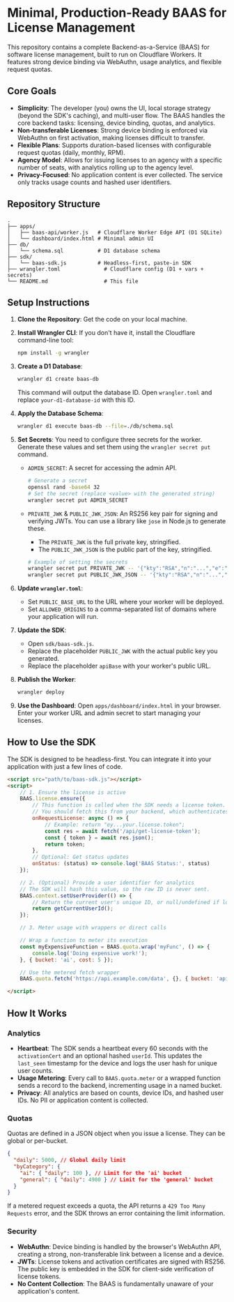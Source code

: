 # Minimal, Production-Ready BAAS for License Management

This repository contains a complete Backend-as-a-Service (BAAS) for software license management, built to run on Cloudflare Workers. It features strong device binding via WebAuthn, usage analytics, and flexible request quotas.

## Core Goals

- **Simplicity**: The developer (you) owns the UI, local storage strategy (beyond the SDK's caching), and multi-user flow. The BAAS handles the core backend tasks: licensing, device binding, quotas, and analytics.
- **Non-transferable Licenses**: Strong device binding is enforced via WebAuthn on first activation, making licenses difficult to transfer.
- **Flexible Plans**: Supports duration-based licenses with configurable request quotas (daily, monthly, RPM).
- **Agency Model**: Allows for issuing licenses to an agency with a specific number of seats, with analytics rolling up to the agency level.
- **Privacy-Focused**: No application content is ever collected. The service only tracks usage counts and hashed user identifiers.

## Repository Structure

```
.
├── apps/
│   ├── baas-api/worker.js   # Cloudflare Worker Edge API (D1 SQLite)
│   └── dashboard/index.html # Minimal admin UI
├── db/
│   └── schema.sql           # D1 database schema
├── sdk/
│   └── baas-sdk.js          # Headless-first, paste-in SDK
├── wrangler.toml              # Cloudflare config (D1 + vars + secrets)
└── README.md                  # This file
```

## Setup Instructions

1.  **Clone the Repository**: Get the code on your local machine.

2.  **Install Wrangler CLI**: If you don't have it, install the Cloudflare command-line tool:
    ```sh
    npm install -g wrangler
    ```

3.  **Create a D1 Database**:
    ```sh
    wrangler d1 create baas-db
    ```
    This command will output the database ID. Open `wrangler.toml` and replace `your-d1-database-id` with this ID.

4.  **Apply the Database Schema**:
    ```sh
    wrangler d1 execute baas-db --file=./db/schema.sql
    ```

5.  **Set Secrets**:
    You need to configure three secrets for the worker. Generate these values and set them using the `wrangler secret put` command.

    -   `ADMIN_SECRET`: A secret for accessing the admin API.
        ```sh
        # Generate a secret
        openssl rand -base64 32
        # Set the secret (replace <value> with the generated string)
        wrangler secret put ADMIN_SECRET
        ```

    -   `PRIVATE_JWK` & `PUBLIC_JWK_JSON`: An RS256 key pair for signing and verifying JWTs. You can use a library like `jose` in Node.js to generate these.
        *   The `PRIVATE_JWK` is the full private key, stringified.
        *   The `PUBLIC_JWK_JSON` is the public part of the key, stringified.

        ```sh
        # Example of setting the secrets
        wrangler secret put PRIVATE_JWK -- '{"kty":"RSA","n":"...","e":"AQAB","d":"..."}'
        wrangler secret put PUBLIC_JWK_JSON -- '{"kty":"RSA","n":"...","e":"AQAB"}'
        ```

6.  **Update `wrangler.toml`**: 
    - Set `PUBLIC_BASE_URL` to the URL where your worker will be deployed.
    - Set `ALLOWED_ORIGINS` to a comma-separated list of domains where your application will run.

7.  **Update the SDK**: 
    - Open `sdk/baas-sdk.js`.
    - Replace the placeholder `PUBLIC_JWK` with the actual public key you generated.
    - Replace the placeholder `apiBase` with your worker's public URL.

8.  **Publish the Worker**:
    ```sh
    wrangler deploy
    ```

9.  **Use the Dashboard**:
    Open `apps/dashboard/index.html` in your browser. Enter your worker URL and admin secret to start managing your licenses.

## How to Use the SDK

The SDK is designed to be headless-first. You can integrate it into your application with just a few lines of code.

```html
<script src="path/to/baas-sdk.js"></script>
<script>
    // 1. Ensure the license is active
    BAAS.license.ensure({
        // This function is called when the SDK needs a license token.
        // You should fetch this from your backend, which authenticates the user.
        onRequestLicense: async () => {
            // Example: return "ey...your.license.token";
            const res = await fetch('/api/get-license-token');
            const { token } = await res.json();
            return token;
        },
        // Optional: Get status updates
        onStatus: (status) => console.log('BAAS Status:', status)
    });

    // 2. (Optional) Provide a user identifier for analytics
    // The SDK will hash this value, so the raw ID is never sent.
    BAAS.context.setUserProvider(() => {
        // Return the current user's unique ID, or null/undefined if logged out
        return getCurrentUserId(); 
    });

    // 3. Meter usage with wrappers or direct calls

    // Wrap a function to meter its execution
    const myExpensiveFunction = BAAS.quota.wrap('myFunc', () => {
        console.log('Doing expensive work!');
    }, { bucket: 'ai', cost: 5 });

    // Use the metered fetch wrapper
    BAAS.quota.fetch('https://api.example.com/data', {}, { bucket: 'api-calls' });

</script>
```

## How It Works

### Analytics

-   **Heartbeat**: The SDK sends a heartbeat every 60 seconds with the `activationCert` and an optional hashed `userId`. This updates the `last_seen` timestamp for the device and logs the user hash for unique user counts.
-   **Usage Metering**: Every call to `BAAS.quota.meter` or a wrapped function sends a record to the backend, incrementing usage in a named bucket.
-   **Privacy**: All analytics are based on counts, device IDs, and hashed user IDs. No PII or application content is collected.

### Quotas

Quotas are defined in a JSON object when you issue a license. They can be global or per-bucket.

```json
{
  "daily": 5000, // Global daily limit
  "byCategory": {
    "ai": { "daily": 100 }, // Limit for the 'ai' bucket
    "general": { "daily": 4900 } // Limit for the 'general' bucket
  }
}
```

If a metered request exceeds a quota, the API returns a `429 Too Many Requests` error, and the SDK throws an error containing the limit information.

### Security

-   **WebAuthn**: Device binding is handled by the browser's WebAuthn API, creating a strong, non-transferable link between a license and a device.
-   **JWTs**: License tokens and activation certificates are signed with RS256. The public key is embedded in the SDK for client-side verification of license tokens.
-   **No Content Collection**: The BAAS is fundamentally unaware of your application's content.
